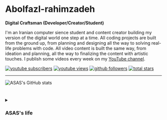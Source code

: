 
# Abolfazl-rahimzadeh

**Digital Craftsman (Developer/Creator/Student)**

I'm an Iranian computer sience student and content creator building my version of the digital world one step at a time. All coding projects are built from the ground up, from planning and designing all the way to solving real-life problems with code. All video content is built the same way, from ideation and planning, all the way to finalizing the content with artistic touches. I publish some videos every week on my [YouTube channel](https://www.youtube.com/@Abolfazl-rahimzadeh).

<p align="left">
  <a href="https://www.youtube.com/@Abolfazl-rahimzadeh?sub_confirmation=1">
    <img alt="youtube subscribers" title="Subscribe to my YouTube channel" src="https://custom-icon-badges.demolab.com/youtube/channel/subscribers/UC2WHjPDvbE6O328n17ZGcfg?color=%23E05D44&label=SUBSCRIBE&logo=video&logoColor=white&style=for-the-badge&labelColor=CE4630"/></a>
  <a href="https://www.youtube.com/@Abolfazl-rahimzadeh">
    <img alt="youtube views" title="YouTube views" src="https://custom-icon-badges.demolab.com/youtube/channel/views/@abolfazl-rahimzadeh?color=%2321ADE0&logo=eye&logoColor=white&style=for-the-badge&labelColor=C79600"/></a>
  <a href="https://github.com/abolfazl-rahimzadeh?tab=followers">
    <img alt="github followers" title="Follow me on Github" src="https://custom-icon-badges.demolab.com/github/followers/Abolfazl-rahimzadeh?color=236ad3&labelColor=1155ba&style=for-the-badge&logo=person-add&label=Follow&logoColor=white"/></a>
  <a href="https://github.com/abolfazl-rahimzadeh?tab=repositories&sort=stargazers">
    <img alt="total stars" title="Total stars on GitHub" src="https://custom-icon-badges.demolab.com/github/stars/Abolfazl-rahimzadeh?color=55960c&style=for-the-badge&labelColor=488207&logo=star"/></a>
</p>

---
<!--
### 🧰 Languages and Tools

<img align="left" alt="Java" width="30px" style="padding-right:10px;" src="https://cdn.jsdelivr.net/gh/devicons/devicon/icons/java/java-original.svg"/>
<img align="left" alt="Angular" width="30px" style="padding-right:10px;" src="https://cdn.jsdelivr.net/gh/devicons/devicon/icons/angularjs/angularjs-plain.svg" />
<img align="left" alt="Linux" width="30px" style="padding-right:10px;" src="https://cdn.jsdelivr.net/gh/devicons/devicon/icons/linux/linux-original.svg" />
<img align="left" alt="HTML" width="30px" style="padding-right:10px;" src="https://cdn.jsdelivr.net/gh/devicons/devicon/icons/html5/html5-plain.svg" />
<img align="left" alt="CSS" width="30px" style="padding-right:10px;" src="https://cdn.jsdelivr.net/gh/devicons/devicon/icons/css3/css3-plain.svg" />
<img align="left" alt="JavaScript" width="30px" style="padding-right:10px;" src="https://cdn.jsdelivr.net/gh/devicons/devicon/icons/javascript/javascript-plain.svg" />
<img align="left" alt="React" width="30px" style="padding-right:10px;" src="https://cdn.jsdelivr.net/gh/devicons/devicon/icons/react/react-original.svg" />
<img align="left" alt="Python" width="30px" style="padding-right:10px;" src="https://cdn.jsdelivr.net/gh/devicons/devicon/icons/python/python-plain.svg" />
<img align="left" alt="GitHub" width="30px" style="padding-right:10px;" src="https://cdn.jsdelivr.net/gh/devicons/devicon/icons/github/github-original.svg" />
<img align="left" alt="Bash" width="30px" style="padding-right:10px;" src="https://cdn.jsdelivr.net/gh/devicons/devicon/icons/bash/bash-original.svg" />
<br />

#
-->
![ASAS's GitHub stats](https://github-readme-stats.vercel.app/api?username=Abolfazl-rahimzadeh&show_icons=true&theme=dark)

#

<details>
 <summary><h3>ASAS's life</h3></summary>
   I started my coding journey as a naive computer science student with a passion to learn everything I could about this programming world including code, unix, linux, theory, math. And all the while, teaching myself C family development (specially C#) with a dream to build my own app. and now I'm here to slowly learn and tell people what I've learned.
ASAS (ALFI)
